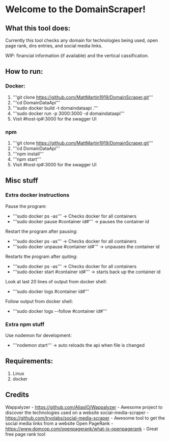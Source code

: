 # Welcome to the DomainScraper!

## What this tool does:
Currently this tool checks any domain for technologies being used, open page rank, dns entries, and social media links.

WIP: financial information (if available) and the vertical cassification. 

## How to run:
### Docker:
1) '''git clone https://github.com/MattMartin1919/DomainScraper.git'''
2) '''cd DomainDataApi'''
3) '''sudo docker build -t domaindataapi .'''
4) '''sudo docker run -p 3000:3000 -d  domaindataapi'''
5) Visit #host-ip#:3000 for the swagger UI

### npm
1) '''git clone https://github.com/MattMartin1919/DomainScraper.git'''
2) '''cd DomainDataApi'''
3) '''npm install'''
4) '''npm start'''
5) Visit #host-ip#:3000 for the swagger UI

## Misc stuff
### Extra docker instructions
Pause the program: 
- '''sudo docker ps -as''' -> Checks docker for all containers
- '''sudo docker pause #container id#''' -> pauses the container id

Restart the program after pausing:
- '''sudo docker ps -as''' -> Checks docker for all containers
- '''sudo docker unpause #container id#''' -> unpauses the container id

Restarts the program after quiting:
- '''sudo docker ps -as''' -> Checks docker for all containers
- '''sudo docker start #container id#''' -> starts back up the container id

Look at last 20 lines of output from docker shell:
- '''sudo docker logs #container id#'''

Follow output from docker shell:
- '''sudo docker logs --follow #container id#'''

### Extra npm stuff
Use nodemon for development: 
- '''nodemon start''' -> auto reloads the api when file is changed

## Requirements:
1) Linux
4) docker

## Credits
Wappalyzer - https://github.com/AliasIO/Wappalyzer - Awesome project to discover the technologies used on a website
social-media-scraper - https://github.com/tryolabs/social-media-scraper - Awesome tool to get the social media links from a website
Open PageRank - https://www.domcop.com/openpagerank/what-is-openpagerank - Great free page rank tool
